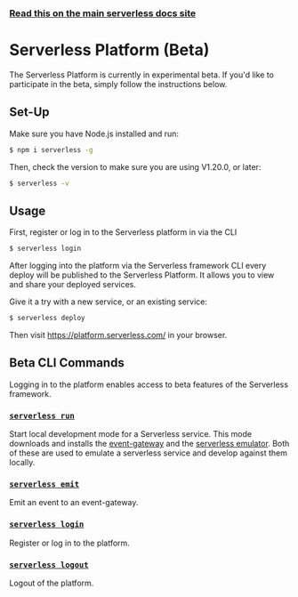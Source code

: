 <!--
title: Serverless - Platform Documentation
menuText: Platform
layout: Doc
-->

<!-- DOCS-SITE-LINK:START automatically generated  -->
### [Read this on the main serverless docs site](https://www.serverless.com/framework/docs/platform)
<!-- DOCS-SITE-LINK:END -->

# Serverless Platform (Beta)

The Serverless Platform is currently in experimental beta. If you'd like to participate in the beta, simply follow the instructions below.

## Set-Up

Make sure you have Node.js installed and run:

```sh
$ npm i serverless -g
```

Then, check the version to make sure you are using V1.20.0, or later:

```sh
$ serverless -v
```

## Usage

First, register or log in to the Serverless platform in via the CLI

```sh
$ serverless login
```

After logging into the platform via the Serverless framework CLI every deploy will be published to the Serverless Platform. It allows you to view and share your deployed services.

Give it a try with a new service, or an existing service:

```sh
$ serverless deploy
```

Then visit https://platform.serverless.com/ in your browser.


## Beta CLI Commands

Logging in to the platform enables access to beta features of the Serverless framework.

### [`serverless run`](./commands/run.md)
Start local development mode for a Serverless service. This mode downloads and installs the [event-gateway](https://github.com/serverless/event-gateway) and the [serverless emulator](https://github.com/serverless/emulator). Both of these are used to emulate a serverless service and develop against them locally.

### [`serverless emit`](./commands/emit.md)
Emit an event to an event-gateway.

### [`serverless login`](./commands/login.md)
Register or log in to the platform.

### [`serverless logout`](./commands/logout.md)
Logout of the platform.
